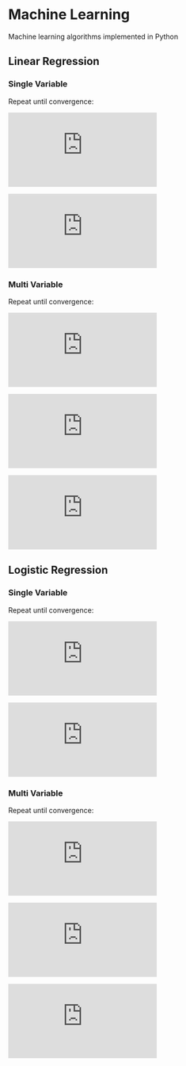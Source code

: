 # Machine Learning
Machine learning algorithms implemented in Python

## Linear Regression

### Single Variable

Repeat until convergence:

![formula](http://latex.codecogs.com/svg.latex?%5Ctheta_0%3D%5Ctheta_0-%5Cfrac%7B%5Calpha%7D%7Bm%7D%5Csum_%7Bi%3D1%7D%5E%7B%5Cinfty%7D%28h_%5Ctheta%28x_i%29-y_i%29)

![formula](http://latex.codecogs.com/svg.latex?%5Ctheta_1%3D%5Ctheta_1-%5Cfrac%7B%5Calpha%7D%7Bm%7D%5Csum_%7Bi%3D1%7D%5E%7B%5Cinfty%7D%28h_%5Ctheta%28x_i%29-y_i%29x_i)

### Multi Variable

Repeat until convergence:

![formula](http://latex.codecogs.com/svg.latex?%5Ctheta_1%3D%5Ctheta_1-%5Cfrac%7B%5Calpha%7D%7Bm%7D%5Csum_%7Bi%3D1%7D%5E%7B%5Cinfty%7D%28h_%5Ctheta%28x_i%2Cy_i%29-z_i%29)

![formula](http://latex.codecogs.com/svg.latex?%5Ctheta_1%3D%5Ctheta_1-%5Cfrac%7B%5Calpha%7D%7Bm%7D%5Csum_%7Bi%3D1%7D%5E%7B%5Cinfty%7D%28h_%5Ctheta%28x_i%2Cy_i%29-z_i%29x_i)

![formula](http://latex.codecogs.com/svg.latex?%5Ctheta_2%3D%5Ctheta_2-%5Cfrac%7B%5Calpha%7D%7Bm%7D%5Csum_%7Bi%3D1%7D%5E%7B%5Cinfty%7D%28h_%5Ctheta%28x_i%2Cy_i%29-z_i%29y_i)

## Logistic Regression

### Single Variable

Repeat until convergence:

![formula](http://codecogs.com/svg.latex?%5Ctheta_0%3D%5Ctheta_0-%5Calpha%5Csum_%7Bi%3D1%7D%5E%7B%5Cinfty%7D%28h_%5Ctheta%28x_i%29-y_i%29)

![formula](http://codecogs.com/svg.latex?%5Ctheta_1%3D%5Ctheta_1-%5Calpha%5Csum_%7Bi%3D1%7D%5E%7B%5Cinfty%7D%28h_%5Ctheta%28x_i%29-y_i%29x_i)

### Multi Variable

Repeat until convergence:

![formula](http://codecogs.com/svg.latex?http%3A%2F%2Fcodecogs.com%2Fsvg.latex%3F%5Ctheta_1%3D%5Ctheta_1-%5Calpha%5Csum_%7Bi%3D1%7D%5E%7B%5Cinfty%7D%28h_%5Ctheta%28x_i%2Cy_i%29-z_i%29)

![formula](http://codecogs.com/svg.latex?http%3A%2F%2Fcodecogs.com%2Fsvg.latex%3F%5Ctheta_1%3D%5Ctheta_1-%5Calpha%5Csum_%7Bi%3D1%7D%5E%7B%5Cinfty%7D%28h_%5Ctheta%28x_i%2Cy_i%29-z_i%29x_i)

![formula](http://codecogs.com/svg.latex?http%3A%2F%2Fcodecogs.com%2Fsvg.latex%3F%5Ctheta_1%3D%5Ctheta_1-%5Calpha%5Csum_%7Bi%3D1%7D%5E%7B%5Cinfty%7D%28h_%5Ctheta%28x_i%2Cy_i%29-z_i%29y_i)
